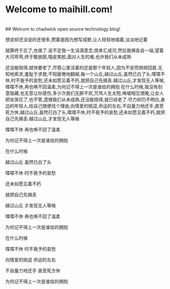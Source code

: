 # Welcome to maihill.com!
<br />
## Welcom to chadwick open source technology blog!

想说却还没说的还很多,攒着是因为想写成歌,让人轻轻地唱着,淡淡地记着

就算终于忘了,也值了.说不定我一生涓滴意念,侥幸汇成河,然后我俩各自一端,望着大河弯弯,终于敢放胆,嘻皮笑脸,面对人生的难,也许我们从未成熟

还没能晓得,就快要老了,尽管心里活着的还是那个年轻人,因为不安而频频回首.无知地索求,羞耻于求救,不知疲倦地翻越,每一个山丘,越过山丘,虽然已白了头,喋喋不休,时不我予的哀愁,还未如愿见着不朽,就把自己先搞丢.越过山丘,才发现无人等候,喋喋不休,再也唤不回温柔,为何记不得上一次是谁给的拥抱.在什么时候,我没有刻意隐藏,也无意让你感伤,多少次我们无醉不欢,咒骂人生太短,唏嘘相见恨晚,让女人把妆哭花了,也不管,遗憾我们从未成熟,还没能晓得,就已经老了.尽力却仍不明白,身边的年轻人,给自己随便找个理由,向情爱的挑逗,命运的左右,不自量力地还手,直至死方休,越过山丘,虽然已白了头,喋喋不休,时不我予的哀愁,还未如愿见着不朽,就把自己先搞丢.越过山丘,才发现无人等候

喋喋不休 再也唤不回了温柔

为何记不得上一次是谁给的拥抱

在什么时候

越过山丘 虽然已白了头

喋喋不休 时不我予的哀愁

还未如愿见着不朽

就把自己先搞丢

越过山丘 才发现无人等候

喋喋不休 再也唤不回了温柔

为何记不得上一次是谁给的拥抱

在什么时候

喋喋不休 时不我予的哀愁

向情爱的挑逗 命运的左右

不自量力地还手 直至死方休

为何记不得上一次是谁给的拥抱





